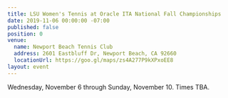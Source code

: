 ```yaml
---
title: LSU Women's Tennis at Oracle ITA National Fall Championships
date: 2019-11-06 00:00:00 -07:00
published: false
position: 0
venue:
  name: Newport Beach Tennis Club
  address: 2601 Eastbluff Dr, Newport Beach, CA 92660
  locationUrl: https://goo.gl/maps/zs4A277P9kXPxoEE8
layout: event
---
```


Wednesday, November 6 through Sunday, November 10. Times TBA.